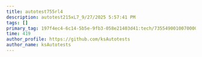 ```yaml
---
title: autotest755rl4
description: autotest215xL7_9/27/2025 5:57:41 PM
tags: []
primary_tag: 197f4ec4-6c14-5b5e-9fb3-058e21403d41:tech/73554900100700000996/67838200100800006287
time: 419
author_profile: https://github.com/ksAutotests
author_name: ksAutotests
---
```


